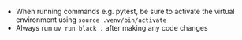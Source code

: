 * When running commands e.g. pytest, be sure to activate the virtual environment using `source .venv/bin/activate`
* Always run `uv run black .` after making any code changes